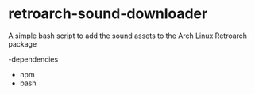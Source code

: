 # retroarch-sound-downloader
A simple bash script to add the sound assets to the Arch Linux Retroarch package

-dependencies
* npm
* bash
